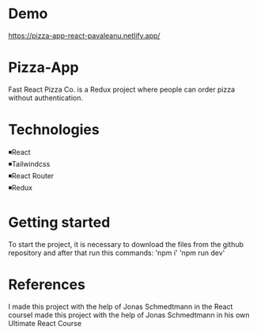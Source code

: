 # Demo
https://pizza-app-react-pavaleanu.netlify.app/

# Pizza-App

Fast React Pizza Co. is a Redux project where people can order pizza without authentication.

# Technologies

◾React </br>
◾Tailwindcss </br>
◾React Router </br>
◾Redux 

# Getting started 

To start the project, it is necessary to download the files from the github repository and after that run this commands:
'npm i'
'npm run dev'

# References

I made this project with the help of Jonas Schmedtmann in the React courseI made this project with the help of Jonas Schmedtmann in his own Ultimate React Course
